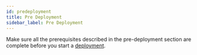 ```yaml
---
id: predeployment
title: Pre Deployment
sidebar_label: Pre Deployment
---
```


Make sure all the prerequisites described in the pre-deployment section are complete before you start a [deployment](/deployment/deployment/index).